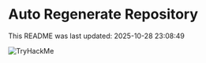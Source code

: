 # Auto Regenerate Repository

This README was last updated: 2025-10-28 23:08:49

 ![TryHackMe](https://tryhackme.com/badge/533634)